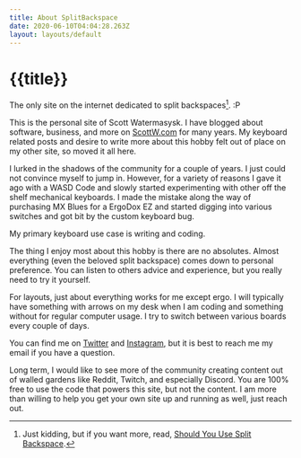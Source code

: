 ```yaml
---
title: About SplitBackspace
date: 2020-06-10T04:04:28.263Z
layout: layouts/default
---
```


# {{title}}

The only site on the internet dedicated to split backspaces[^sbs]. :P

This is the personal site of Scott Watermasysk. I have blogged about software, business, and more on [ScottW.com](https://scottw.com) for many years. My keyboard related posts and desire to write more about this hobby felt out of place on my other site, so moved it all here.

I lurked in the shadows of the community for a couple of years. I just could not convince myself to jump in. However, for a variety of reasons I gave it ago with a WASD Code and slowly started experimenting with other off the shelf mechanical keyboards. I made the mistake along the way of purchasing MX Blues for a ErgoDox EZ and started digging into various switches and got bit by the custom keyboard bug.

My primary keyboard use case is writing and coding.

The thing I enjoy most about this hobby is there are no absolutes. Almost everything (even the beloved split backspace) comes down to personal preference. You can listen to others advice and experience, but you really need to try it yourself.

For layouts, just about everything works for me except ergo. I will typically have something with arrows on my desk when I am coding and something without for regular computer usage. I try to switch between various boards every couple of days.

You can find me on [Twitter](https://twitter.com/splitbackspace) and [Instagram](https://instagram.com/splitbackspace), but it is best to reach me my email if you have a question.

Long term, I would like to see more of the community creating content out of walled gardens like Reddit, Twitch, and especially Discord. You are 100% free to use the code that powers this site, but not the content. I am more than willing to help you get your own site up and running as well, just reach out.

[^sbs]: Just kidding, but if you want more, read, [Should You Use Split Backspace](https://splitbackspace.com/posts/splitbs/).
